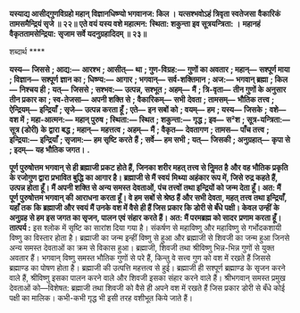 **यस्याद्य आसीद्गुणविग्रहो महान्** **विज्ञानधिष्ण्यो भगवानज: किल ।** **यत्सश्भवोऽहं त्रिवृता स्वतेजसा** **वैकारिकं तामसमैन्द्रियं सृजे ॥ २२॥** **एते वयं यस्य वशे महात्मन:** **स्थिता: शकुन्ता इव सूत्रयन्त्रिता: ।** **महानहं वैकृततामसेन्द्रिया:** **सृजाम सर्वे यदनुग्रहादिदम् ॥ २३॥** 

शब्दार्थ **** 

**यस्य—** **जिससे** **; आद्य:—** **आरश्भ** **; आसीत्—** **था** **; गुण-विग्रह:—** **गुणों का अवतार** **; महान्—** **सश्पूर्ण माया** **; विज्ञान—** **सश्पूर्ण** **ज्ञान का** **; धिष्ण्य:—** **आगार** **; भगवान्—** **सर्व-शक्तिमान** **; अज:—** **भगवान् ब्रह्मा** **; किल—** **निश्चय ही** **; यत्—** **जिससे** **; सश्भव:—** **उत्पन्न, सश्भूत** **; अहम्—** **मैं** **; त्रि-वृता—** **तीन गुणों के अनुसार तीन प्रकार का** **; स्व-तेजसा—** **अपनी शक्ति से** **; वैकारिकम्—** **सभी** **देवता** **; तामसम्—** **भौतिक तत्त्व** **; ऐन्द्रियम्—** **इन्द्रियाँ** **; सृजे—** **उत्पन्न करता हूँ** **; एते—** **इन सबों को** **; वयम्—** **हम** **; यस्य—** **जिसके** **;** **वशे—** **वश में** **; महा-आत्मन:—** **महान् पुरुष** **; स्थिता:—** **स्थित** **; शकुन्ता:—** **गृद्ध** **; इव—** **स²श** **; सूत्र-यन्त्रिता:—** **सूत्र (डोरी) के** **द्वारा बद्ध** **; महान्—** **महत्तत्व** **; अहम्—** **मैं** **; वैकृत—** **देवतागण** **; तामस—** **पाँच तत्त्व** **; इन्द्रिया:—** **इन्द्रियाँ** **; सृजाम:—** **हम सृष्टि करते** **हैं** **; सर्वे—** **हम सभी** **; यत्—** **जिसकी** **; अनुग्रहात्—** **कृपा से** **; इदम्—** **यह भौतिक जगत।** **.** 

**पूर्ण पुरुषोत्तम भगवान् से ही ब्रह्माजी प्रकट होते हैं, जिनका शरीर महत् तत्त्व से निॢमत है** **और वह भौतिक प्रकृति के रजोगुण द्वारा प्रभावित बुद्धि का आगार है। ब्रह्माजी से मैं स्वयं** **मिथ्या अहंकार रूप में, जिसे रुद्र कहते हैं, उत्पन्न होता हूँ। मैं अपनी शक्ति से अन्य समस्त** **देवताओं, पंच तत्त्वों तथा इन्द्रियों को जन्म देता हूँ। अत: मैं पूर्ण पुरुषोत्तम भगवान् की** **आराधना करता हूँ। वे हम सबों से श्रेष्ठ हैं और सभी देवता, महत् तत्त्व तथा इन्द्रियाँ, यहाँ तक** **कि ब्रह्माजी और स्वयं मैं उनके वश में वैसे ही हैं जिस प्रकार कि डोरी से बँधे पक्षी। केवल उन्हीं** **के अनुग्रह से हम इस जगत का सृजन, पालन एवं संहार करते हैं। अत: मैं परमब्रह्म को सादर** **प्रणाम करता हूँ।** **तात्पर्य :** इस श्लोक में सृष्टि का सारांश दिया गया है। संकर्षण से महाविष्णु और महाविष्णु से गर्भोदकशायी विष्णु का विस्तार होता है। ब्रह्माजी का जन्म इन्हीं विष्णु से हुआ और ब्रह्माजी से शिवजी का जन्म हुआ जिनसे अन्य समस्त देवताओं का क्रम से विकास हुआ। ब्रह्माजी, शिवजी तथा श्रीविष्णु भिन्न-भिन्न गुणों से युक्त अवतार हैं। भगवान् विष्णु समस्त भौतिक गुणों से परे हैं, किन्तु वे सत्त्व गुण को वश में रखते हैं जिससे ब्रह्माण्ड का पोषण होता है। ब्रह्माजी की उत्पत्ति महत्तत्व से हुई। ब्रह्माजी ही सश्पूर्ण ब्रह्माण्ड के सृजन करने वाले हैं, श्रीविष्णु इसका पालन करने वाले और शिवजी इसका संहार करने वाले हैं। श्रीभगवान् समस्त प्रमुख देवताओं को—विशेषत: ब्रह्माजी तथा शिवजी को वैसे ही अपने वश में रखते हैं जिस प्रकार डोरी से बँधे कोई पक्षी का मालिक। कभी-कभी गृद्ध भी इसी तरह वशीभूत किये जाते हैं।  